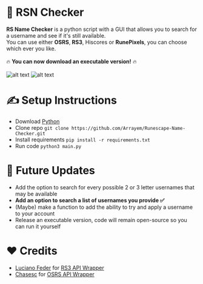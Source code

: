 # 🔎 RSN Checker
<strong>RS Name Checker</strong> is a python script with a GUI that allows you to search for a username and see if it's still available.<br />
You can use either <strong>OSRS</strong>, <strong>RS3</strong>, Hiscores or <strong>RunePixels</strong>, you can choose which ever you like.<br />
<br /> 
🔥 **You can now download an executable version!** 🔥<br />  
![alt text](https://github.com/Arrayem/Runescape-Name-Checker/blob/main/images/Single_Search.png?raw=true) ![alt text](https://github.com/Arrayem/Runescape-Name-Checker/blob/main/images/Multi_Search.png?raw=true)


# ✍️ Setup Instructions
+ Download [Python](https://www.python.org/)
+ Clone repo `git clone https://github.com/Arrayem/Runescape-Name-Checker.git`
+ Install requirements `pip install -r requirements.txt`
+ Run code `python3 main.py` <br />

# 🔮 Future Updates
+ Add the option to search for every possible 2 or 3 letter usernames that may be available
+ <strong> Add an option to search a list of usernames you provide ✅</strong>
+ (Maybe) make a function to add the ability to try and apply a username to your account
+ Release an executable version, code will remain open-source so you can run it yourself

# ❤️ Credits
+ [Luciano Feder](https://github.com/lucianofeder) for [RS3 API Wrapper](https://github.com/lucianofeder/runescape3-api-wrapper)
+ [Chasesc](https://github.com/Chasesc) for [OSRS API Wrapper](https://github.com/Chasesc/OSRS-API-Wrapper)


